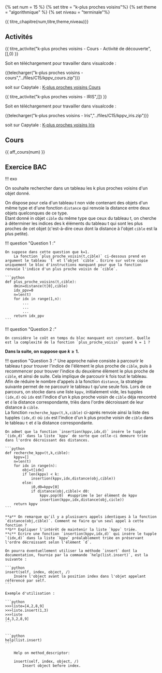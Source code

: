 
{% set num = 15 %}
{% set titre = "k-plus proches voisins"%}
{% set theme = "algorithmique" %}
{% set niveau = "terminale"%} 


{{ titre_chapitre(num,titre,theme,niveau)}}

## Activités 

{{ titre_activite("k-plus proches voisins - Cours - Activité de découverte",[],0) }}


Soit en téléchargement pour travailler dans visualcode : 

{{telecharger("k-plus proches voisins - cours","../files/C15/kppv_cours.zip")}}

soit sur Capytale : [K-plus proches voisins Cours](https://capytale2.ac-paris.fr/web/c/0913-1200503)

{{ titre_activite("k-plus proches voisins - IRIS",[]) }}

Soit en téléchargement pour travailler dans visualcode : 

{{telecharger("k-plus proches voisins - Iris","../files/C15/kppv_iris.zip")}}

soit sur Capytale : [K-plus proches voisins Iris](https://capytale2.ac-paris.fr/web/c/87a1-1200508)

## Cours 

{{ aff_cours(num) }}

## Exercice BAC

!!! exo 

On souhaite rechercher dans un tableau les k plus proches voisins d'un objet donné.  

On dispose pour cela d'un tableau t non vide contenant des objets d'un même type et d'une fonction `distance` qui renvoie la distance entre deux objets quelconques de ce type.  
Etant donné in objet `cible` du même type que ceux du tableau t, on cherche à  déterminer les indices des k éléments du tableau t qui sont les plus proches de cet objet (c'est-à-dire ceux dont la distance à l'objet `cible` est la plus petite).



!!! question "Question 1 :"


    On suppose dans cette question que k=1.  
        La fonction `plus_proche_voisin(t,cible)` ci-dessous prend en argument le tableau `t` et l'objet `cible`. Ecrire sur votre copie uniquement le bloc d'instructions manquant pour que la fonction renvoie l'indice d'un plus proche voisin de `cible`.

    ```python
    def plus_proche_voisins(t,cible):
        dmin=distance(t[0],cible)
        idx_ppv=0
        n=len(t)
        for idx in range(1,n):
            ...
            ...
            ...
        return idx_ppv
    ```

!!! question "Question 2 :"
    
    On considère le coût en temps du bloc manquant est constant. Quelle est la complexité de la fonction `plus_proche_voisin` quand k = 1 ?



**Dans la suite, on suppose que $k \geq 1$.**

!!! question "Question 3 :"
    Une approche naïve consiste à parcourir le tableau t pour trouver l'indice de l'élèment le plus proche de `cible`, puis à recommencer pour trouver l'indice du deuxième élèment le plus proche de `cible`, et ainsi de suite. Cela implique de parcourir k fois tout le tableau.  
    Afin de réduire le nombre d'appels à la fonction `distance`, la stratégie suivante permet de ne parcourir le tableau t qu'une seule fois. Lors de ce parcours, on stocke dans une liste `kppv`, initialement vide, les tupples `(idx,d)`  où `idx` est l'indice d'un k plus proche voisin de `cible` déja rencontré et `d` la distance correspondante, triès dans l'ordre décroissant de leur distance à `cible`.  
    La fonction `recherche_kppv(t,k,cible)` ci-aprés renvoie ainsi la liste des tupples `(idx,d)` où `idx` est l'indice d'un k plus proche voisin de `cible` dans le tableau `t` et `d` la distance correspondante.  

    On admet que la fonction `insertion(kppv,idx,d)` insére le tupple `(idx,d)` dans la liste `kppv` de sorte que celle-ci demeure triée dans l'ordre décroissant des distances.  
        
    ```python
    def recherche_kppv(t,k,cible):
        kppv=[]
        n=len(t)
        for idx in range(n):
            obj=t[idx]
            if len(kppv) < k:
                insertion(kppv,idx,distance(obj,cible))
            else:
                i0,d0=kppv[0]
                if distance(obj,cible)< d0:
                    kppv.pop(0)  #supprime le 1er élèment de kppv
                    insertion(kppv,idx,distance(obj,cicle))
        return kppv
    ```
        
    **a** On remarque qu'il y a plusisuers appels identiques à la fonction `distance(obj,cible)`. Comment ne faire qu'un seul appel à cette fonction ?  
    **b** Expliquer l'intérêt de maintenir la liste `kppv` triée.  
    **c** Ecrire une fonction `insertion(kppv,idx,d)` qui insére le tupple `(idx,d)` dans la liste `kppv` préalablement trièe en préservant l'ordre décroissant selon l'élèment `d`.  
        
    On pourra éventuellement utiliser la méthode `insert` dont la documentation, fournie par la commande `help(list.insert)`, est la suivante : 
                        
    ```python
    insert(self, index, object, /)
        Insère l'object avant la position index dans l'objet appelant référencé par self.
    ```  
        
    Exemple d'utilisation :  
        
    ```python
    >>>liste=[4,2,8,9]
    >>>liste.insert(1,3)
    >>>liste
    [4,3,2,8,9]
    ```


    ```python
    help(list.insert)
    ```

        Help on method_descriptor:
        
        insert(self, index, object, /)
            Insert object before index.
        



